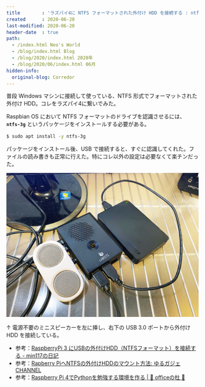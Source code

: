 ```yaml
---
title        : 'ラズパイ4に NTFS フォーマットされた外付け HDD を接続する : ntfs-3g'
created      : 2020-06-20
last-modified: 2020-06-20
header-date  : true
path:
  - /index.html Neo's World
  - /blog/index.html Blog
  - /blog/2020/index.html 2020年
  - /blog/2020/06/index.html 06月
hidden-info:
  original-blog: Corredor
---
```


普段 Windows マシンに接続して使っている、NTFS 形式でフォーマットされた外付け HDD。コレをラズパイ4に繋いでみた。

Raspbian OS において NTFS フォーマットのドライブを認識させるには、__`ntfs-3g`__ というパッケージをインストールする必要がある。

```bash
$ sudo apt install -y ntfs-3g
```

パッケージをインストール後、USB で接続すると、すぐに認識してくれた。ファイルの読み書きも正常に行えた。特にコレ以外の設定は必要なくて楽チンだった。

![HDD も接続できた](20-01-01.jpg)

↑ 電源不要のミニスピーカーを左に挿し、右下の USB 3.0 ポートから外付け HDD を接続している。

- 参考：[RaspberryPi 3 にUSBの外付けHDD（NTFSフォーマット）を接続する - min117の日記](http://min117.hatenablog.com/entry/2017/02/21/125825)
- 参考：[Rapberry PiへNTFSの外付けHDDのマウント方法: ゆるガジェCHANNEL](http://yurugadge-channel.com/article/185114382.html)
- 参考：[Raspberry Pi 4でPythonを勉強する環境を作る | 🌴 officeの杜 🥥](https://officeforest.org/wp/2020/03/15/raspberry-pi-4%E3%81%A7python%E3%82%92%E5%8B%89%E5%BC%B7%E3%81%99%E3%82%8B%E7%92%B0%E5%A2%83%E3%82%92%E4%BD%9C%E3%82%8B/)
